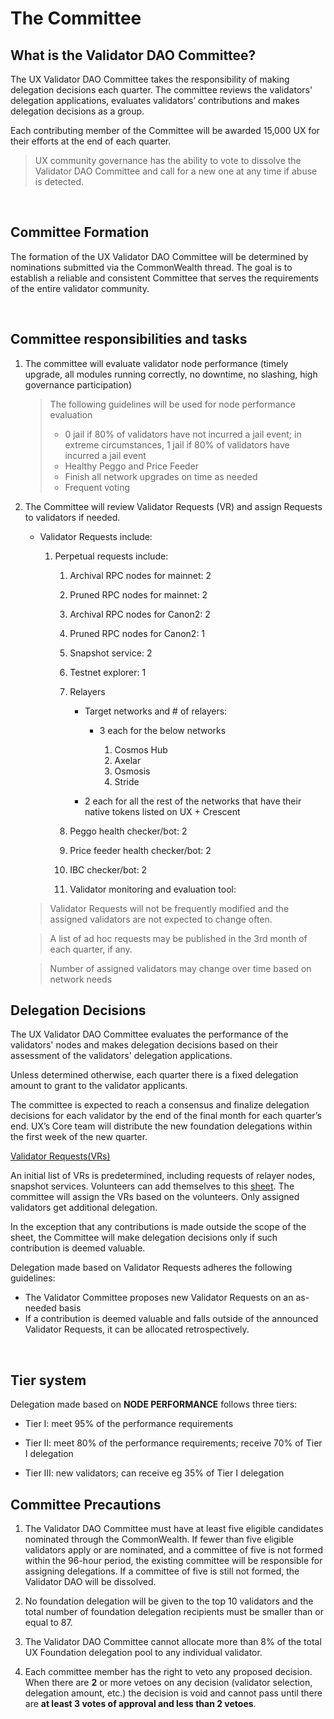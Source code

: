 # The Committee

## What is the Validator DAO Committee?

The UX Validator DAO Committee takes the responsibility of making delegation decisions each quarter. The committee reviews the validators' delegation applications, evaluates validators’ contributions and makes delegation decisions as a group.

Each contributing member of the Committee will be awarded 15,000 UX for their efforts at the end of each quarter.

> UX community governance has the ability to vote to dissolve the Validator DAO Committee and call for a new one at any time if abuse is detected.

<br>

## Committee Formation

The formation of the UX Validator DAO Committee will be determined by nominations submitted via the CommonWealth thread. The goal is to establish a reliable and consistent Committee that serves the requirements of the entire validator community.

<br>

## Committee responsibilities and tasks

1. The committee will evaluate validator node performance (timely upgrade, all modules running correctly, no downtime, no slashing, high governance participation)

   > The following guidelines will be used for node performance evaluation
   >
   > - 0 jail if 80% of validators have not incurred a jail event; in extreme circumstances, 1 jail if 80% of validators have incurred a jail event
   > - Healthy Peggo and Price Feeder
   > - Finish all network upgrades on time as needed
   > - Frequent voting

2. The Committee will review Validator Requests (VR) and assign Requests to validators if needed.

   - Validator Requests include:

     1. Perpetual requests include:

        1. Archival RPC nodes for mainnet: 2
        2. Pruned RPC nodes for mainnet: 2
        3. Archival RPC nodes for Canon2: 2
        4. Pruned RPC nodes for Canon2: 1
        5. Snapshot service: 2
        6. Testnet explorer: 1
        7. Relayers

           - Target networks and # of relayers:

             - 3 each for the below networks

               1. Cosmos Hub
               2. Axelar
               3. Osmosis
               4. Stride

           - 2 each for all the rest of the networks that have their native tokens listed on UX + Crescent

        8. Peggo health checker/bot: 2
        9. Price feeder health checker/bot: 2
        10. IBC checker/bot: 2
        11. Validator monitoring and evaluation tool:

   > Validator Requests will not be frequently modified and the assigned validators are not expected to change often.

   > A list of ad hoc requests may be published in the 3rd month of each quarter, if any.

   > Number of assigned validators may change over time based on network needs

## Delegation Decisions

The UX Validator DAO Committee evaluates the performance of the validators' nodes and makes delegation decisions based on their assessment of the validators' delegation applications.

Unless determined otherwise, each quarter there is a fixed delegation amount to grant to the validator applicants.

The committee is expected to reach a consensus and finalize delegation decisions for each validator by the end of the final month for each quarter’s end. UX’s Core team will distribute the new foundation delegations within the first week of the new quarter.

<u>Validator Requests(VRs)</u>

An initial list of VRs is predetermined, including requests of relayer nodes, snapshot services. Volunteers can add themselves to this [sheet](https://docs.google.com/spreadsheets/d/1nckA2J5Fol2syQANKCdrM5OAiS0gzUn3gcjCgGMgDQU/edit?usp=sharing). The committee will assign the VRs based on the volunteers. Only assigned validators get additional delegation.

In the exception that any contributions is made outside the scope of the sheet, the Committee will make delegation decisions only if such contribution is deemed valuable.

Delegation made based on Validator Requests adheres the following guidelines:

- The Validator Committee proposes new Validator Requests on an as-needed basis
- If a contribution is deemed valuable and falls outside of the announced Validator Requests, it can be allocated retrospectively.

<br>

## Tier system

Delegation made based on **NODE PERFORMANCE** follows three tiers:

- Tier I: meet 95% of the performance requirements

- Tier II: meet 80% of the performance requirements; receive 70% of Tier I delegation

- Tier III: new validators; can receive eg 35% of Tier I delegation

## Committee Precautions

1. The Validator DAO Committee must have at least five eligible candidates nominated through the CommonWealth. If fewer than five eligible validators apply or are nominated, and a committee of five is not formed within the 96-hour period, the existing committee will be responsible for assigning delegations. If a committee of five is still not formed, the Validator DAO will be dissolved.

2. No foundation delegation will be given to the top 10 validators and the total number of foundation delegation recipients must be smaller than or equal to 87.

3. The Validator DAO Committee cannot allocate more than 8% of the total UX Foundation delegation pool to any individual validator.

4. Each committee member has the right to veto any proposed decision. When there are **2** or more vetoes on any decision (validator selection, delegation amount, etc.) the decision is void and cannot pass until there are **at least 3 votes of approval and less than 2 vetoes**.
